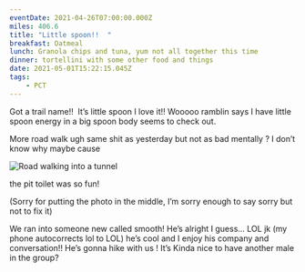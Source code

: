 ```yaml
---
eventDate: 2021-04-26T07:00:00.000Z
miles: 406.6
title: "Little spoon!!  "
breakfast: Oatmeal
lunch: Granola chips and tuna, yum not all together this time
dinner: tortellini with some other food and things
date: 2021-05-01T15:22:15.045Z
tags: 
    - PCT
---
```

Got a trail name!!  It’s little spoon I love it!! Wooooo ramblin says I have little spoon energy in a big spoon body seems to check out.



More road walk ugh same shit as yesterday but not as bad mentally ? I don’t know why maybe cause 

![Road walking into a tunnel ](fe3f4bd6-5acd-48c7-a40f-42a1d697c0be.jpeg "Road walking into a tunnel")

the pit toilet was so fun!



(Sorry for putting the photo in the middle, I’m sorry enough to say sorry but not to fix it)



We ran into someone new called smooth! He’s alright I guess... LOL jk (my phone autocorrects lol to LOL) he’s cool and I enjoy his company and conversation!! He’s gonna hike with us ! It’s Kinda nice to have another male in the group?